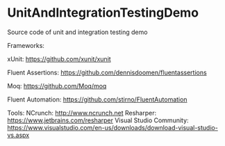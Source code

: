 # UnitAndIntegrationTestingDemo
Source code of unit and integration testing demo

Frameworks:

xUnit: https://github.com/xunit/xunit

Fluent Assertions: https://github.com/dennisdoomen/fluentassertions

Moq: https://github.com/Moq/moq

Fluent Automation: https://github.com/stirno/FluentAutomation

Tools:
NCrunch: http://www.ncrunch.net
Resharper: https://www.jetbrains.com/resharper
Visual Studio Community: https://www.visualstudio.com/en-us/downloads/download-visual-studio-vs.aspx
